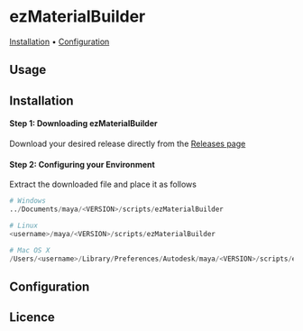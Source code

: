 # ezMaterialBuilder
[Installation](#installation) •
[Configuration](#configuration)

## Usage

## Installation
#### Step 1: Downloading ezMaterialBuilder
Download your desired release directly from the  [Releases page](https://github.com/neutroro/ezMaterialBuilder/releases)

#### Step 2: Configuring your Environment
Extract the downloaded file and place it as follows

```py
# Windows
../Documents/maya/<VERSION>/scripts/ezMaterialBuilder

# Linux
<username>/maya/<VERSION>/scripts/ezMaterialBuilder

# Mac OS X
/Users/<username>/Library/Preferences/Autodesk/maya/<VERSION>/scripts/ezMaterialBuilder
```

## Configuration

## Licence
